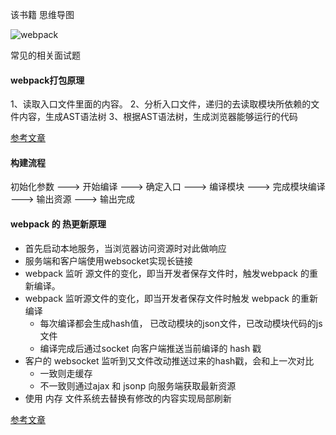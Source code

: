 该书籍 思维导图

![webpack](https://tang-yue.github.io/fe-interview/webpack/webpack.png)


常见的相关面试题

#### webpack打包原理

1、读取入口文件里面的内容。
2、分析入口文件，递归的去读取模块所依赖的文件内容，生成AST语法树
3、根据AST语法树，生成浏览器能够运行的代码

[参考文章](https://zhuanlan.zhihu.com/p/163665789)

#### 构建流程

初始化参数 ---> 开始编译 ---> 确定入口 ---> 编译模块 ---> 完成模块编译 ---> 输出资源 ---> 输出完成

#### webpack 的 热更新原理

- 首先启动本地服务，当浏览器访问资源时对此做响应
- 服务端和客户端使用websocket实现长链接
- webpack 监听 源文件的变化，即当开发者保存文件时，触发webpack 的重新编译。
- webpack 监听源文件的变化，即当开发者保存文件时触发 webpack 的重新编译
   + 每次编译都会生成hash值， 已改动模块的json文件，已改动模块代码的js文件
   + 编译完成后通过socket 向客户端推送当前编译的 hash 戳
- 客户的 websocket 监听到又文件改动推送过来的hash戳，会和上一次对比
   + 一致则走缓存
   + 不一致则通过ajax 和 jsonp 向服务端获取最新资源
- 使用 内存 文件系统去替换有修改的内容实现局部刷新

[参考文章](https://juejin.im/post/6844903933157048333)
